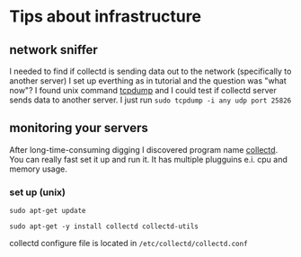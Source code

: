 # Tips about infrastructure

## network sniffer
I needed to find if collectd is sending data out to the network (specifically to another server)
I set up everthing as in tutorial and the question was "what now"?
I found unix command [tcpdump](http://www.tcpdump.org/tcpdump_man.html) and I could test if collectd server sends data to another server.
I just run `sudo tcpdump -i any udp port 25826`

## monitoring your servers

After long-time-consuming digging I discovered program name [collectd](https://collectd.org/).
You can really fast set it up and run it. It has multiple plugguins e.i. cpu and memory usage.

### set up (unix)

`sudo apt-get update` 

`sudo apt-get -y install collectd collectd-utils`

collectd configure file is located in `/etc/collectd/collectd.conf`




